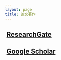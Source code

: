 ```yaml
---
layout: page
title: 论文著作
---
```



##  [**ResearchGate**](https://www.researchgate.net/profile/Chunlin_Song4)


##  [**Google Scholar**](https://scholar.google.com/citations?user=ULVszuoAAAAJ)